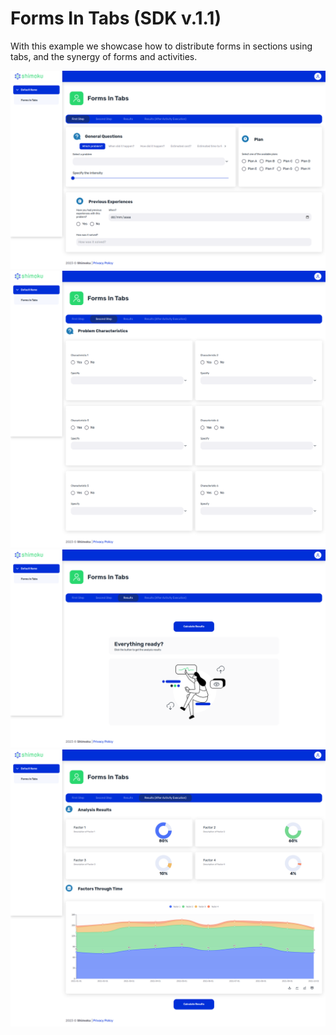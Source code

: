 # Forms In Tabs (SDK v.1.1)

With this example we showcase how to distribute forms in sections using tabs, and the synergy of forms and activities.

<p align="center">
  <img src="img/forms_in_tabs_1.png">
  <img src="img/forms_in_tabs_2.png">
  <img src="img/forms_in_tabs_3.png">
  <img src="img/forms_in_tabs_4.png">
</p>